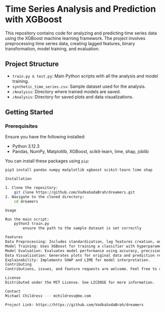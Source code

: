 # Time Series Analysis and Prediction with XGBoost

This repository contains code for analyzing and predicting time series data using the XGBoost machine learning framework. The project involves preprocessing time series data, creating lagged features, binary transformation, model training, and evaluation.

## Project Structure

- `train.py & test.py`: Main Python scripts with all the analysis and model training.
- `synthetic_time_series.csv`: Sample dataset used for the analysis.
- `/Analysis`: Directory where trained models are saved.
- `/Analysis`: Directory for saved plots and data visualizations.

## Getting Started

### Prerequisites

Ensure you have the following installed:

- Python 3.12.3
- Pandas, NumPy, Matplotlib, XGBoost, scikit-learn, lime, shap, joblib

You can install these packages using `pip`:

```bash
pip3 install pandas numpy matplotlib xgboost scikit-learn lime shap

Installation

1. Clone the repository:
    git clone https://github.com/VodkaSodaBrah/dreamers.git
2. Navigate to the cloned directory:
    cd dreamers

Usage

Run the main script:
    python3 train.py
        ensure the path to the sample dataset is set correctly

Features
Data Preprocessing: Includes standardization, lag features creation, and binary transformation based on median values.
Model Training: Uses XGBoost for training a classifier with hyperparameter tuning through random search.
Model Evaluation: Evaluates model performance using accuracy, precision, recall, and F1 score.
Data Visualization: Generates plots for original data and prediction results.
Explainability: Implements SHAP and LIME for model interpretation.
Contributing
Contributions, issues, and feature requests are welcome. Feel free to check issues page if you want to contribute.

License
Distributed under the MIT License. See LICENSE for more information.

Contact
Michael Childress --- mchildress@me.com

Project Link: https://https://github.com/VodkaSodaBrah/dreamers

```
